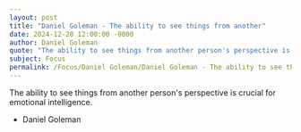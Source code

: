 ```yaml
---
layout: post
title: "Daniel Goleman - The ability to see things from another"
date: 2024-12-28 12:00:00 -0000
author: Daniel Goleman
quote: "The ability to see things from another person's perspective is crucial for emotional intelligence."
subject: Focus
permalink: /Focus/Daniel Goleman/Daniel Goleman - The ability to see things from another
---
```


The ability to see things from another person's perspective is crucial for emotional intelligence.

- Daniel Goleman
